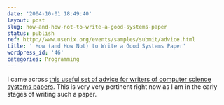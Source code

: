 ```yaml
---
date: '2004-10-01 18:49:40'
layout: post
slug: how-and-how-not-to-write-a-good-systems-paper
status: publish
ref: http://www.usenix.org/events/samples/submit/advice.html
title: ' How (and How Not) to Write a Good Systems Paper'
wordpress_id: '46'
categories: Programming
---
```


I came across [this useful set of advice for writers of computer science systems papers](http://www.usenix.org/events/samples/submit/advice.html). This is very very pertinent right now as I am in the early stages of writing such a paper.
